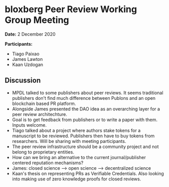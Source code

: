 # bloxberg Peer Review Working Group Meeting
**Date:** 2 December 2020

**Participants:** 
- Tiago Paixao
- James Lawton
- Kaan Uzdogan

## Discussion 
- MPDL talked to some publishers about peer reviews. It seems traditional publishers don't find much difference between Publons and an open blockchain based PR platform. 
- Alongside James presented the DAO idea as an overarching layer for a peer review architechture. 
- Goal is to get feedback from publishers or to write a paper with them. Inputs welcome. 
- Tiago talked about a project where authors stake tokens for a manuscript to be reviewed. Publishers then have to buy tokens from researchers. Will be sharing with meeting participants. 
- The peer review infrastructure should be a community project and not belong to proprietary entities.
- How can we bring an alternative to the current journal/publisher centered reputation mechanisms?
- James: closed science --> open science --> decentralized science
- Kaan's thesis on representing PRs as Verifiable Credentials. Also looking into making use of zero knowledge proofs for closed reviews. 
